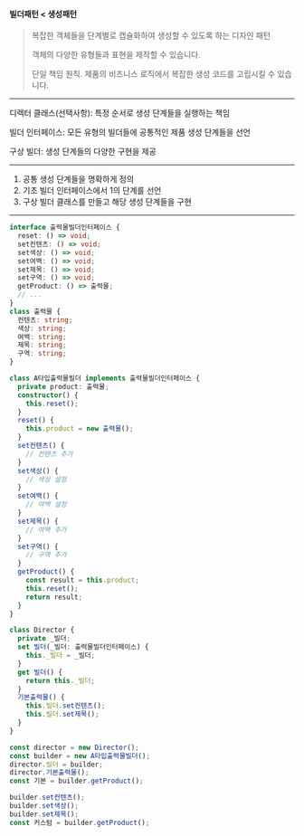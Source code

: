 #### 빌더패턴 < 생성패턴

> 복잡한 객체들을 단계별로 캡슐화하여 생성할 수 있도록 하는 디자인 패턴
>
> 객체의 다양한 유형들과 표현을 제작할 수 있습니다.
>
> 단일 책임 원칙. 제품의 비즈니스 로직에서 복잡한 생성 코드를 고립시킬 수 있습니다.

---

디렉터 클래스(선택사항): 특정 순서로 생성 단계들을 실행하는 책임

빌더 인터페이스: 모든 유형의 빌더들에 공통적인 제품 생성 단계들을 선언

구상 빌더: 생성 단계들의 다양한 구현을 제공

---

1. 공통 생성 단계들을 명확하게 정의
2. 기초 빌더 인터페이스에서 1의 단계를 선언
3. 구상 빌더 클래스를 만들고 해당 생성 단계들을 구현

---

```typescript
interface 출력물빌더인터페이스 {
  reset: () => void;
  set컨텐츠: () => void;
  set색상: () => void;
  set여백: () => void;
  set제목: () => void;
  set구역: () => void;
  getProduct: () => 출력물;
  // ...
}
class 출력물 {
  컨텐츠: string;
  색상: string;
  여백: string;
  제목: string;
  구역: string;
}

class A타입출력물빌더 implements 출력물빌더인터페이스 {
  private product: 출력물;
  constructor() {
    this.reset();
  }
  reset() {
    this.product = new 출력물();
  }
  set컨텐츠() {
    // 컨텐츠 추가
  }
  set색상() {
    // 색상 설정
  }
  set여백() {
    // 여백 설정
  }
  set제목() {
    // 여백 추가
  }
  set구역() {
    // 구역 추가
  }
  getProduct() {
    const result = this.product;
    this.reset();
    return result;
  }
}

class Director {
  private _빌더;
  set 빌더(_빌더: 출력물빌더인터페이스) {
    this._빌더 = _빌더;
  }
  get 빌더() {
    return this._빌더;
  }
  기본출력물() {
    this.빌더.set컨텐츠();
    this.빌더.set제목();
  }
}

const director = new Director();
const builder = new A타입출력물빌더();
director.빌더 = builder;
director.기본출력물();
const 기본 = builder.getProduct();

builder.set컨텐츠();
builder.set색상();
builder.set제목();
const 커스텀 = builder.getProduct();
```
